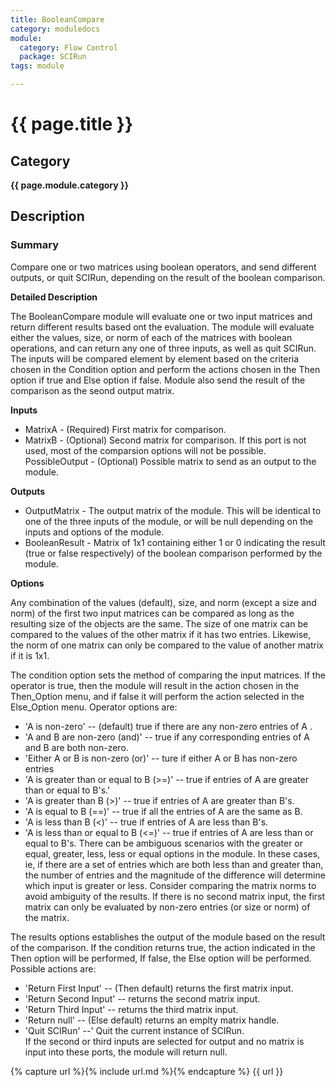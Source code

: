 ```yaml
---
title: BooleanCompare
category: moduledocs
module:
  category: Flow Control
  package: SCIRun
tags: module

---
```


# {{ page.title }}

## Category

**{{ page.module.category }}**

## Description

### Summary

Compare one or two matrices using boolean operators, and send different outputs, or quit SCIRun,  depending on the result of the boolean comparison.   

**Detailed Description**

The BooleanCompare module will evaluate one or two input matrices and return different results based ont the evaluation.  The module will evaluate either the values, size, or norm of each of the matrices with boolean operations, and can return any one of three inputs, as well as quit SCIRun. The inputs will be compared element by element based on the criteria chosen in the Condition option and perform the actions chosen in the Then option if true and Else option if false.  Module also send the result of the comparison as the seond output matrix.  

**Inputs** 
- MatrixA - (Required) First matrix for comparison.
- MatrixB - (Optional) Second matrix for comparison.  If this port is not used, most of the comparsion options will not be possible.  
PossibleOutput - (Optional) Possible matrix to send as an output to the module.  

**Outputs**
- OutputMatrix - The output matrix of the module.  This will be identical to one of the three inputs of the module, or will be null depending on the inputs and options of the module. 
- BooleanResult - Matrix of 1x1 containing either 1 or 0 indicating the result (true or false respectively) of the boolean comparison performed by the module. 

**Options**

Any combination of the values (default), size, and norm (except a size and norm) of the first two input matrices can be compared as long as the resulting size of the objects are the same.  The size of one matrix can be compared to the values of the other matrix if it has two entries. Likewise, the norm of one matrix can only be compared to the value of another matrix if it is 1x1.  

The condition option sets the method of comparing the input matrices.  If the operator is true, then the module will result in the action chosen in the Then_Option menu, and if false it will perform the action selected in the Else_Option menu.  Operator options are: 
- 'A is non-zero' -- (default) true if there are any non-zero entries of A .
- 'A and B are non-zero (and)' -- true if any corresponding entries of A and B are both non-zero.
- 'Either A or B is non-zero (or)' -- ture if either A or B has non-zero entries 
- 'A is greater than or equal to B (>=)' --  true if entries of A are greater than or equal to B's.'  
- 'A is greater than B (>)' -- true if entries of A are greater than B's.  
- 'A is equal to B (==)' --  true if all the entries of A are the same as B.
- 'A is less than B (<)' --  true if entries of A are less than B's.
- 'A is less than or equal to B (<=)' -- true if entries of A are less than or equal to B's.
There can be ambiguous scenarios with the greater or equal, greater, less, less or equal options in the module.  In these cases, ie, if there are a set of entries which are both less than and greater than, the number of entries and the magnitude of the difference will determine which input is greater or less.  Consider comparing the matrix norms to avoid ambiguity of the results.  If there is no second matrix input, the first matrix can only be evaluated by non-zero entries (or size or norm) of the matrix.  

The results options establishes the output of the module based on the result of the comparison.  If the condition returns true, the action indicated in the Then option will be performed,  If false, the Else option will be performed.  Possible actions are:
- 'Return First Input' -- (Then default) returns the first matrix input.
- 'Return Second Input' -- returns the second matrix input.
- 'Return Third Input' --  returns the third matrix input.
- 'Return null' -- (Else default) returns an emplty matrix handle.
- 'Quit SCIRun' --'  Quit the current instance of SCIRun.  
If the second or third inputs are selected for output and no matrix is input into these ports, the module will return null.  


{% capture url %}{% include url.md %}{% endcapture %}
{{ url }}

